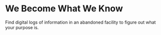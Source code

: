 # We Become What We Know
 Find digital logs of information in an abandoned facility to figure out what your purpose is.
